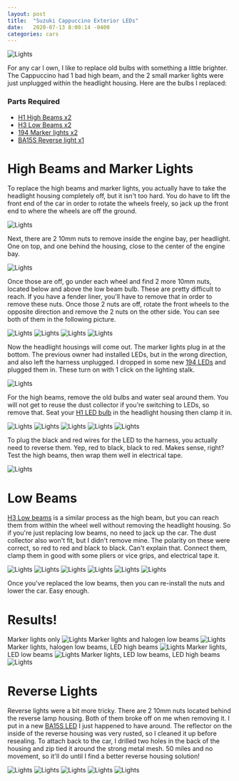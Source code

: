```yaml
---
layout: post
title:  "Suzuki Cappuccino Exterior LEDs"
date:   2020-07-13 8:00:14 -0400
categories: cars
---
```

![Lights](/images/cap_light/14.jpg)

For any car I own, I like to replace old bulbs with something a little brighter. The Cappuccino had 1 bad high beam, and the 2 small marker lights were just unplugged within the headlight housing. Here are the bulbs I replaced:

### Parts Required
* [H1 High Beams x2](https://amzn.to/300sizs)
* [H3 Low Beams x2](https://amzn.to/3frnutn)
* [194 Marker lights x2](https://amzn.to/2C8xj0R)
* [BA15S Reverse light x1](https://amzn.to/3gYvOkz)

# High Beams and Marker Lights
To replace the high beams and marker lights, you actually have to take the headlight housing completely off, but it isn't too hard. You do have to lift the front end of the car in order to rotate the wheels freely, so jack up the front end to where the wheels are off the ground.

![Lights](/images/cap_light/6.jpg)  

Next, there are 2 10mm nuts to remove inside the engine bay, per headlight. One on top, and one behind the housing, close to the center of the engine bay.

![Lights](/images/cap_light/1.jpg)

Once those are off, go under each wheel and find 2 more 10mm nuts, located below and above the low beam bulb. These are pretty difficult to reach. If you have a fender liner, you'll have to remove that in order to remove these nuts. Once those 2 nuts are off, rotate the front wheels to the opposite direction and remove the 2 nuts on the other side. You can see both of them in the following picture.

![Lights](/images/cap_light/2.jpg)
![Lights](/images/cap_light/3.jpg)
![Lights](/images/cap_light/4.jpg)
![Lights](/images/cap_light/5.jpg)

Now the headlight housings will come out. The marker lights plug in at the bottom. The previous owner had installed LEDs, but in the wrong direction, and also left the harness unplugged. I dropped in some new [194 LEDs](https://amzn.to/2C8xj0R) and plugged them in. These turn on with 1 click on the lighting stalk.

![Lights](/images/cap_light/7.jpg)

For the high beams, remove the old bulbs and water seal around them. You will not get to reuse the dust collector if you're switching to LEDs, so remove that. Seat your [H1 LED bulb](https://amzn.to/300sizs) in the headlight housing then clamp it in.

![Lights](/images/cap_light/8.jpg)
![Lights](/images/cap_light/9.jpg)
![Lights](/images/cap_light/10.jpg)
![Lights](/images/cap_light/11.jpg)
![Lights](/images/cap_light/12.jpg)

To plug the black and red wires for the LED to the harness, you actually need to reverse them. Yep, red to black, black to red. Makes sense, right? Test the high beams, then wrap them well in electrical tape.

![Lights](/images/cap_light/13.jpg)


# Low Beams
[H3 Low beams](https://amzn.to/3frnutn) is a similar process as the high beam, but you can reach them from within the wheel well without removing the headlight housing. So if you're just replacing low beams, no need to jack up the car. The dust collector also won't fit, but I didn't remove mine. The polarity on these were correct, so red to red and black to black. Can't explain that. Connect them, clamp them in good with some pliers or vice grips, and electrical tape it.

![Lights](/images/cap_light/22.jpg)
![Lights](/images/cap_light/23.jpg)
![Lights](/images/cap_light/24.jpg)
![Lights](/images/cap_light/25.jpg)
![Lights](/images/cap_light/26.jpg)
![Lights](/images/cap_light/27.jpg)


Once you've replaced the low beams, then you can re-install the nuts and lower the car. Easy enough.

# Results!
Marker lights only
![Lights](/images/cap_light/14.jpg)
Marker lights and halogen low beams
![Lights](/images/cap_light/15.jpg)
Marker lights, halogen low beams, LED high beams
![Lights](/images/cap_light/16.jpg)
Marker lights, LED low beams
![Lights](/images/cap_light/28.jpg)
Marker lights, LED low beams, LED high beams
![Lights](/images/cap_light/29.jpg)

# Reverse Lights
Reverse lights were a bit more tricky. There are 2 10mm nuts located behind the reverse lamp housing. Both of them broke off on me when removing it. I put in a new [BA15S LED](https://amzn.to/3gYvOkz) I just happened to have around. The reflector on the inside of the reverse housing was very rusted, so I cleaned it up before resealing. To attach back to the car, I drilled two holes in the back of the housing and zip tied it around the strong metal mesh. 50 miles and no movement, so it'll do until I find a better reverse housing solution!

![Lights](/images/cap_light/17.jpg)
![Lights](/images/cap_light/18.jpg)
![Lights](/images/cap_light/19.jpg)
![Lights](/images/cap_light/20.jpg)
![Lights](/images/cap_light/21.jpg)
